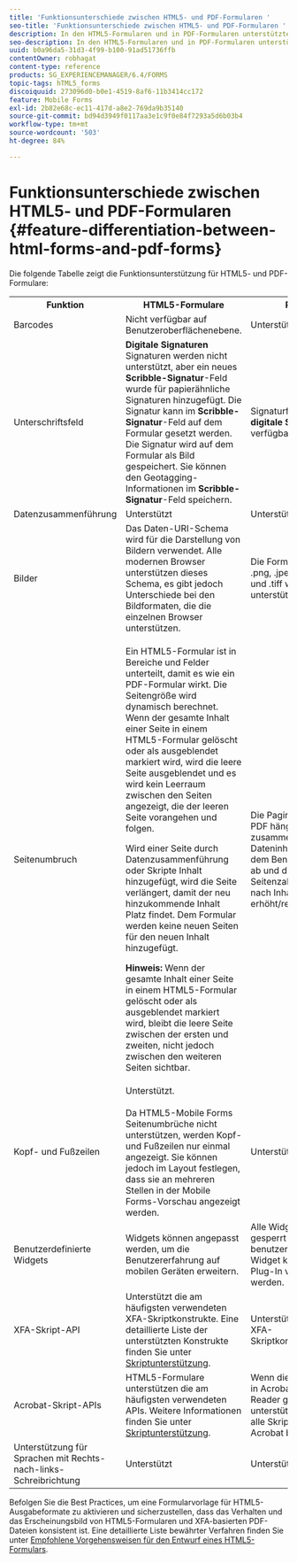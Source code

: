 ```yaml
---
title: 'Funktionsunterschiede zwischen HTML5- und PDF-Formularen '
seo-title: 'Funktionsunterschiede zwischen HTML5- und PDF-Formularen '
description: In den HTML5-Formularen und in PDF-Formularen unterstützte Funktionen
seo-description: In den HTML5-Formularen und in PDF-Formularen unterstützte Funktionen
uuid: b0a96da5-31d3-4f99-b100-91ad51736ffb
contentOwner: robhagat
content-type: reference
products: SG_EXPERIENCEMANAGER/6.4/FORMS
topic-tags: hTML5_forms
discoiquuid: 273096d0-b0e1-4519-8af6-11b3414cc172
feature: Mobile Forms
exl-id: 2b82e68c-ec11-417d-a8e2-769da9b35140
source-git-commit: bd94d3949f0117aa3e1c9f0e84f7293a5d6b03b4
workflow-type: tm+mt
source-wordcount: '503'
ht-degree: 84%

---
```


# Funktionsunterschiede zwischen HTML5- und PDF-Formularen {#feature-differentiation-between-html-forms-and-pdf-forms}

Die folgende Tabelle zeigt die Funktionsunterstützung für HTML5- und PDF-Formulare:

<table> 
 <tbody>
  <tr>
   <th>Funktion</th> 
   <th>HTML5-Formulare</th> 
   <th>PDF</th> 
  </tr>
  <tr>
   <td>Barcodes<br /> </td> 
   <td>Nicht verfügbar auf Benutzeroberflächenebene. </td> 
   <td>Unterstützt</td> 
  </tr>
  <tr>
   <td>Unterschriftsfeld<br /> </td> 
   <td><strong>Digitale Signaturen</strong> Signaturen werden nicht unterstützt, aber ein neues<strong> Scribble-Signatur</strong>-Feld wurde für papierähnliche Signaturen hinzugefügt. Die Signatur kann im <strong>Scribble-Signatur</strong>-Feld auf dem Formular gesetzt werden. Die Signatur wird auf dem Formular als Bild gespeichert. Sie können den Geotagging-Informationen im <strong>Scribble-Signatur</strong>-Feld speichern.</td> 
   <td>Signaturfeld für<strong> digitale Signaturen</strong> verfügbar.</td> 
  </tr>
  <tr>
   <td>Datenzusammenführung</td> 
   <td>Unterstützt</td> 
   <td>Unterstützt</td> 
  </tr>
  <tr>
   <td>Bilder</td> 
   <td>Das Daten-URI-Schema wird für die Darstellung von Bildern verwendet. Alle modernen Browser unterstützen dieses Schema, es gibt jedoch Unterschiede bei den Bildformaten, die die einzelnen Browser unterstützen.<br /> </td> 
   <td>Die Formate .gif, .png, .jpeg, .bmp und .tiff werden unterstützt.</td> 
  </tr>
  <tr>
   <td>Seitenumbruch<br /> </td> 
   <td><p>Ein HTML5-Formular ist in Bereiche und Felder unterteilt, damit es wie ein PDF-Formular wirkt. Die Seitengröße wird dynamisch berechnet. Wenn der gesamte Inhalt einer Seite in einem HTML5-Formular gelöscht oder als ausgeblendet markiert wird, wird die leere Seite ausgeblendet und es wird kein Leerraum zwischen den Seiten angezeigt, die der leeren Seite vorangehen und folgen.</p> <p>Wird einer Seite durch Datenzusammenführung oder Skripte Inhalt hinzugefügt, wird die Seite verlängert, damit der neu hinzukommende Inhalt Platz findet. Dem Formular werden keine neuen Seiten für den neuen Inhalt hinzugefügt. </p> <p><strong>Hinweis:</strong> Wenn der gesamte Inhalt einer Seite in einem HTML5-Formular gelöscht oder als ausgeblendet markiert wird, bleibt die leere Seite zwischen der ersten und zweiten, nicht jedoch zwischen den weiteren Seiten sichtbar.</p> </td> 
   <td>Die Paginierung in PDF hängt vom zusammengeführten Dateninhalt oder dem Benutzerinhalt ab und die Seitenzahl wird je nach Inhalt erhöht/reduziert.</td> 
  </tr>
  <tr>
   <td>Kopf- und Fußzeilen </td> 
   <td>Unterstützt. <br /> <br /> Da HTML5-Mobile Forms Seitenumbrüche nicht unterstützen, werden Kopf- und Fußzeilen nur einmal angezeigt. Sie können jedoch im Layout festlegen, dass sie an mehreren Stellen in der Mobile Forms-Vorschau angezeigt werden.<br /> </td> 
   <td>Unterstützt.</td> 
  </tr>
  <tr>
   <td>Benutzerdefinierte Widgets</td> 
   <td>Widgets können angepasst werden, um die Benutzererfahrung auf mobilen Geräten erweitern.<br /> </td> 
   <td>Alle Widgets werden gesperrt und kein benutzerdefiniertes Widget kann als Plug-In verwendet werden.<br /> </td> 
  </tr>
  <tr>
   <td>XFA-Skript-API</td> 
   <td>Unterstützt die am häufigsten verwendeten XFA-Skriptkonstrukte. Eine detaillierte Liste der unterstützten Konstrukte finden Sie unter <a href="/help/forms/using/scripting-support.md">Skriptunterstützung</a>.</td> 
   <td>Unterstützt alle XFA-Skriptkonstrukte.</td> 
  </tr>
  <tr>
   <td>Acrobat-Skript-APIs </td> 
   <td>HTML5-Formulare unterstützen die am häufigsten verwendeten APIs. Weitere Informationen finden Sie unter <a href="/help/forms/using/scripting-support.md">Skriptunterstützung</a>.</td> 
   <td>Wenn die PDF-Datei in Acrobat oder Reader geöffnet ist, unterstützt sie auch alle Skript-APIs, die Acrobat bereitstellt.</td> 
  </tr>
  <tr>
   <td>Unterstützung für Sprachen mit Rechts-nach-links-Schreibrichtung </td> 
   <td>Unterstützt</td> 
   <td>Unterstützt</td> 
  </tr>
 </tbody>
</table>

Befolgen Sie die Best Practices, um eine Formularvorlage für HTML5-Ausgabeformate zu aktivieren und sicherzustellen, dass das Verhalten und das Erscheinungsbild von HTML5-Formularen und XFA-basierten PDF-Dateien konsistent ist. Eine detaillierte Liste bewährter Verfahren finden Sie unter [Empfohlene Vorgehensweisen für den Entwurf eines HTML5-Formulars](/help/forms/using/best-practices-for-html5-forms.md).
